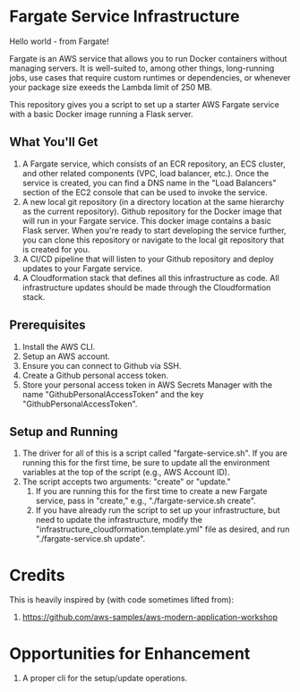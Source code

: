 # Fargate Service Infrastructure

Hello world - from Fargate!

Fargate is an AWS service that allows you to run Docker containers without managing servers. It is well-suited to, among other things, long-running jobs, use cases that require custom runtimes or dependencies, or whenever your package size exeeds the Lambda limit of 250 MB.

This repository gives you a script to set up a starter AWS Fargate service with a basic Docker image running a Flask server. 

## What You'll Get
1. A Fargate service, which consists of an ECR repository, an ECS cluster, and other related components (VPC, load balancer, etc.). Once the service is created, you can find a DNS name in the "Load Balancers" section of the EC2 console that can be used to invoke the service.
2. A new local git repository (in a directory location at the same hierarchy as the current repository). Github repository for the Docker image that will run in your Fargate service. This docker image contains a basic Flask server. When you're ready to start developing the service further, you can clone this repository or navigate to the local git repository that is created for you.
3. A CI/CD pipeline that will listen to your Github repository and deploy updates to your Fargate service.
4. A Cloudformation stack that defines all this infrastructure as code. All infrastructure updates should be made through the Cloudformation stack.

## Prerequisites
1. Install the AWS CLI.
2. Setup an AWS account.
3. Ensure you can connect to Github via SSH.
4. Create a Github personal access token.
5. Store your personal access token in AWS Secrets Manager with the name "GithubPersonalAccessToken" and the key "GithubPersonalAccessToken".

## Setup and Running
1. The driver for all of this is a script called "fargate-service.sh". If you are running this for the first time, be sure to update all the environment variables at the top of the script (e.g., AWS Account ID).
2. The script accepts two arguments: "create" or "update."  
    1. If you are running this for the first time to create a new Fargate service, pass in "create," e.g., "./fargate-service.sh create".
    2. If you have already run the script to set up your infrastructure, but need to update the infrastructure, modify the "infrastructure_cloudformation.template.yml" file as desired, and run "./fargate-service.sh update".



# Credits
This is heavily inspired by (with code sometimes lifted from):
1. https://github.com/aws-samples/aws-modern-application-workshop


# Opportunities for Enhancement
1. A proper cli for the setup/update operations.
